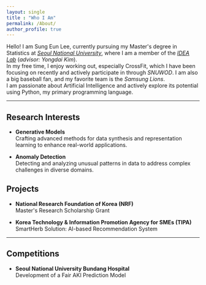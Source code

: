 ```yaml
---
layout: single
title : "Who I Am"
permalink: /About/
author_profile: true
---
```


Hello! I am Sung Eun Lee, currently pursuing my Master's degree in Statistics at _[Seoul National University](https://stat.snu.ac.kr/)_, where I am a member of the _[IDEA Lab](https://idea.snu.ac.kr/yongdai-kim/)_ (_advisor: Yongdai Kim_).  
In my free time, I enjoy working out, especially CrossFit, which I have been focusing on recently and actively participate in through _SNUWOD_. I am also a big baseball fan, and my favorite team is the _Samsung Lions_.  
I am passionate about Artificial Intelligence and actively explore its potential using Python, my primary programming language.

---

## Research Interests

- **Generative Models**  
   Crafting advanced methods for data synthesis and representation learning to enhance real-world applications.  

- **Anomaly Detection**  
   Detecting and analyzing unusual patterns in data to address complex challenges in diverse domains.  

## Projects

- **National Research Foundation of Korea (NRF)**  
   Master's Research Scholarship Grant  

- **Korea Technology & Information Promotion Agency for SMEs (TIPA)**  
   SmartHerb Solution: AI-based Recommendation System  

---

## Competitions

- **Seoul National University Bundang Hospital**  
   Development of a Fair AKI Prediction Model  
